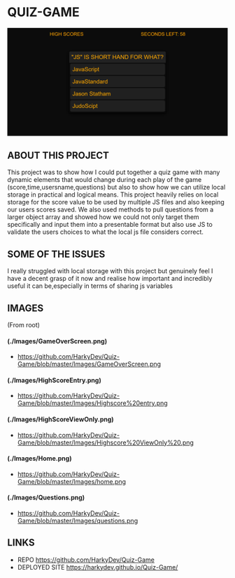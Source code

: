 # QUIZ-GAME
![alt text](https://raw.githubusercontent.com/HarkyDev/Quiz-Game/master/Images/questions.png)

## ABOUT THIS PROJECT
This project was to show how I could put together a quiz game with many dynamic elements that would change during each play of the game (score,time,usersname,questions) but also to show how we can utilize local storage in practical and logical means. This project heavily relies on local storage for the score value to be used by multiple JS files and also keeping our users scores saved. We also used methods to pull questions from a larger object array and showed how we could not only target them specifically and input them into a presentable format but also use JS to validate the users choices to what the local js file considers correct.

## SOME OF THE ISSUES 
I really struggled with local storage with this project but genuinely feel I have a decent grasp of it now and realise how important and incredibly useful it can be,especially in terms of sharing js variables 
## IMAGES
(From root)
#### (./Images/GameOverScreen.png)
- https://github.com/HarkyDev/Quiz-Game/blob/master/Images/GameOverScreen.png
####  (./Images/HighScoreEntry.png)
- https://github.com/HarkyDev/Quiz-Game/blob/master/Images/Highscore%20entry.png
#### (./Images/HighScoreViewOnly.png)
- https://github.com/HarkyDev/Quiz-Game/blob/master/Images/Highscore%20ViewOnly%20.png
#### (./Images/Home.png)
- https://github.com/HarkyDev/Quiz-Game/blob/master/Images/home.png
#### (./Images/Questions.png)
- https://github.com/HarkyDev/Quiz-Game/blob/master/Images/questions.png

## LINKS
- REPO https://github.com/HarkyDev/Quiz-Game
- DEPLOYED SITE https://harkydev.github.io/Quiz-Game/

